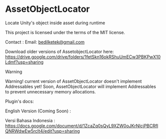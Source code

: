 # AssetObjectLocator
Locate Unity's object inside asset during runtime

This project is licensed under the terms of the MIT license.

Contact : Email: bedilketek@gmail.com

Download older versions of AssetobjectLocator here: https://drive.google.com/drive/folders/1fetSkn16okRShuUmECw3PBKPwX10Ldmf?usp=sharing
> [!WARNING]
>Warning! current version of AssetObjectLocator doesn't implement Addressables yet! 
>Soon, AssetObjectLocator will implement Addressables to prevent unnecessary memory allocations.

Plugin's docs:

English Version (Coming Soon) :

Versi Bahasa Indonesia :
https://docs.google.com/document/d/1ZcaZq0sQyL9XZW0oJKrNIcjPBCRflQNRWdwEw5rcIt4/edit?usp=sharing
